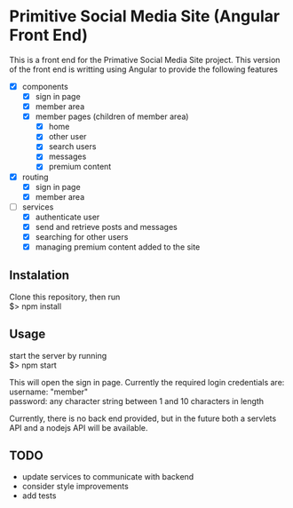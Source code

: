 # Primitive Social Media Site (Angular Front End)
This is a front end for the Primative Social Media Site project. This version of the front end is writting using Angular to provide the following features
- [x] components
  - [x] sign in page 
  - [x] member area
  - [x] member pages (children of member area)
    - [x] home
    - [x] other user
    - [x] search users
    - [x] messages
    - [x] premium content
- [x] routing
  - [x] sign in page 
  - [x] member area
- [ ] services 
  - [x] authenticate user
  - [x] send and retrieve posts and messages
  - [x] searching for other users
  - [x] managing premium content added to the site

## Instalation
Clone this repository, then run<br>
$> npm install

## Usage
start the server by running<br>
$> npm start

This will open the sign in page. Currently the required login credentials are:<br>
username: "member"<br>
password: any character string between 1 and 10 characters in length

Currently, there is no back end provided, but in the future both a servlets API and a nodejs API will be available.

## TODO
* update services to communicate with backend
* consider style improvements
* add tests

